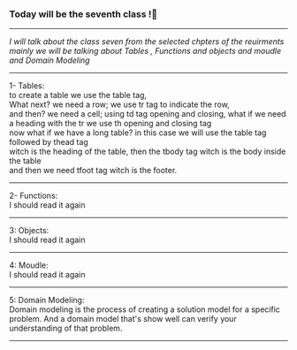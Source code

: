 ### Today will be the seventh class !🙂

---

_I will talk about the class seven from the selected chpters of the reuirments_
_mainly we will be talking about *Tables* , *Functions and objects and moudle and Domain Modeling*_

---

1- Tables: <br />to create a table we use the table tag,<br /> What next? we need a row; we use tr tag to indicate the row, <br />and then? we need a cell; using td tag opening and closing, what if we need a heading with the tr we use th opening and closing tag<br />
now what if we have a long table? in this case we will use the table tag followed by thead tag<br /> witch is the heading of the table, then the tbody tag witch is the body inside the table<br /> and then we need tfoot tag witch is the footer.

---

2- Functions: <br /> I should read it again

---

3: Objects: <br /> I should read it again

---

4: Moudle:<br />I should read it again

---

5: Domain Modeling: <br /> Domain modeling is the process of creating a solution model for a specific problem. And a domain model that's show well can verify your understanding of that problem.

---
